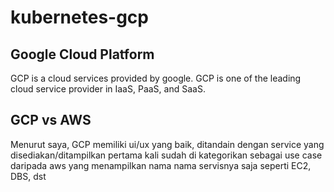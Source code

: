 # kubernetes-gcp

## Google Cloud Platform
GCP is a cloud services provided by google. GCP is one of the leading cloud service provider in IaaS, PaaS, and SaaS.

## GCP vs AWS
Menurut saya, GCP memiliki ui/ux yang baik, ditandain dengan service yang disediakan/ditampilkan pertama kali sudah di kategorikan sebagai use case daripada aws yang menampilkan nama nama servisnya saja seperti EC2, DBS, dst